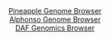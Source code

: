 <div id="Pineapple_Genome_Browser" align="center">
  <a href="https://igv.org/app/?sessionURL=blob:zZJfa9swFMW_i6BjA8d_5DiODWU4bdKlGe1I55qkFKPIsqPOlhRJjpuGfPdpYWMvKzQPGwM9SJcr3XOOfnuwJVJRzkAMoO0FtucBC6g17.5QI2pygxqiQFyiWhELSFISSRgmIN6DEimN0vlnc3OttVCx41Ateg1iFbeVb6MGvXCGOmVj3jgXvK7RikukuVTOSKItd2i17XVkhYSwzWzfDpwCaeSgWqw5U9wRhFV5Z97Lf5XyijDekLxpa02PAnKjx2gs7BJ9TLK7BGOi1IzspsV5Mpsm9_44XV4NLpbp7acsHWTv7mjFkG4lOR8v0tvaXc4uvzyli.KWncHJ5fP1OsNVt.Fn_uW78bOgkqhzL_SGfuQPj9FQVpDn_8m1WfRE52dw1CbBZjmZGc8hFZjMlwuY9Xk265A3fsX7wQI1x62hAeC1DGPPtXx3YAVw0Pux9YaW60YmIckpiB8eLaAlwt9M.8Me6J0wzABFNu0RHwtwWRAJ4l7kuqEXRTDoh303iryDtQetrP9evJN0HoUuTCAc5CWttQG6yBUTykaM2Vtc2tXLiXmWN3AEOz3ezOuxCLPdupjy0TxI.H3yxyyh8W9GH7_QGH2Lon9C3luE2Hp1Km4LPBniJ3RV6JvgWk21ag2AX3euWLRF_9WATgun5LJB2vSbijn.5G2LJEVMm8KWKrqiNdW7zOTIOxB70DfYAsxrbjgEslq9dy3X8gL3w288_cPj4Ts-">Pineapple Genome Browser</a>
</div>
<div id="Alphonso_Genome_Browser" align="center">
  <a href="https://igv.org/app/?sessionURL=blob:zZJra9swFIb_i6BlA8eW7TqJDWW4TZpm6WVr4qZNKebElm21suRJyq0h_31a2diXFZoPGwN9kA66vOfRs0VLIhUVHEXIs93Adl1kIVWJ1RjqhpErqIlCUQFMEQtJUhBJeEZQtEUFKA3JzYU5WWndqMhxqG5aNfBS2Mq3oYYXwWGl7EzUzqlgDOZCghZSOScSlsKh5bK1InNoGtu87duBk4MGB1hTCa6E0xBepitzX_qrlJaEi5qk9YJp.hogNXlMxtwu4FM8HcdZRpQakc0wP45Hw_jW7yezQft0llyfT5P29HBMSw56IcnxgXdSbdbBZa83DOBE.nkxHfZIrq_8wdfkwO8d9tcNlUQdux2364d.Fx8ZNJTnZP0_dW0G3bPzyfmTZs3tIK6Sz4FLT7P2YLY5u.fBnXij752FmMgWxgSUVbITudjycdsKvHbrx9TtWhiHho4UFEUPjxbSErJns_1hi_SmMb4gRb4tXtWxkJA5kShqhRh33DD0gqPOEQ5Dd2dt0UKyv4f2LLkJO9iLPa.dFpRpI3OeKt4oGzi3l1lhly97srymNOjP2GgzCjG7UPnd.D6Ph19Gxq7r7I80A0PAPP76gabV92T6J969J4it5_vKNrw8f4K7m27fe6bxfelXkwSrSTJdTZ7fxLMfmkLIGrTZbypm.dO3JUgKXJvCkio6p4zqzdRQFCsUuZ5vtEWZYMJ4iGQ5_4AtbLkB_vhbT3_3uPsO">Alphonso Genome Browser</a>
</div>


<div id="DAF_Genomics_Browser" align="center">
  <a href="https://igv.org/app/?sessionURL=blob:tZFra9swFIb_y4H2k.9y4tgQhrclW2jWLUnddC0laPZxrM2yHElu2oX89wqvY7BRxqADSUicy_vqPAe4Q6mYaCCBwPEHju.DBaoS.xXlbY3nlKOCpKS1QgskliixyRGSA5RUaZot56ay0rpViesWtLS32AjOcuUo4tDWVqLTFZpUO3Aop99FQ_fKyQU3yZq6tG4r0Sjh0jxHpWzPbbHZbvbUHD9jm74lbnhXa9arbowJY6xwSmrcsqbA.78Y.Q_KZrFX6XqV9vVn.DArxunZLL0kk.z63fDNdfbx_Tobrk9XbNtQ3Ukc42tdteWCL5Yfwumni6vBfO7tiNLlSTANT8jb08l9yySqsR_5IxKTUTSCowW1yDsDAfJK.okfWlEwsoIwtJ.uZDA0U5CCQXJza4GWNP9m0m8OoB9agwoU7rqemgVCFighsWPPi_w4DgZhFHpx7B.tA3SyfmGW02wZR16QBsHQ.UK50S9Z3Q_QCP0ZfCmQv3U2.19BpbPK.8zqu7aakDUZTS8z.XV1vjOYyNXiGVAWPPuxUkhOtQn9eD5hobXR49joX1zI8fb4CA--">DAF Genomics Browser</a>
</div>
